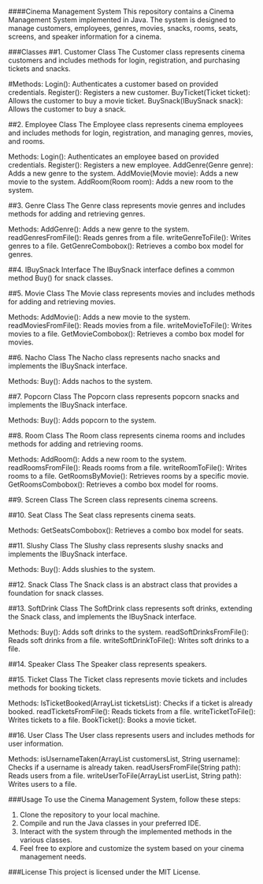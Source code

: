 ####Cinema Management System
This repository contains a Cinema Management System implemented in Java. The system is designed to manage customers, employees, genres, movies, snacks, rooms, seats, screens, and speaker information for a cinema.

###Classes
##1. Customer Class
The Customer class represents cinema customers and includes methods for login, registration, and purchasing tickets and snacks.

#Methods:
Login(): Authenticates a customer based on provided credentials.
Register(): Registers a new customer.
BuyTicket(Ticket ticket): Allows the customer to buy a movie ticket.
BuySnack(IBuySnack snack): Allows the customer to buy a snack.

##2. Employee Class
The Employee class represents cinema employees and includes methods for login, registration, and managing genres, movies, and rooms.

Methods:
Login(): Authenticates an employee based on provided credentials.
Register(): Registers a new employee.
AddGenre(Genre genre): Adds a new genre to the system.
AddMovie(Movie movie): Adds a new movie to the system.
AddRoom(Room room): Adds a new room to the system.

##3. Genre Class
The Genre class represents movie genres and includes methods for adding and retrieving genres.

Methods:
AddGenre(): Adds a new genre to the system.
readGenresFromFile(): Reads genres from a file.
writeGenreToFile(): Writes genres to a file.
GetGenreCombobox(): Retrieves a combo box model for genres.

##4. IBuySnack Interface
The IBuySnack interface defines a common method Buy() for snack classes.

##5. Movie Class
The Movie class represents movies and includes methods for adding and retrieving movies.

Methods:
AddMovie(): Adds a new movie to the system.
readMoviesFromFile(): Reads movies from a file.
writeMovieToFile(): Writes movies to a file.
GetMovieCombobox(): Retrieves a combo box model for movies.

##6. Nacho Class
The Nacho class represents nacho snacks and implements the IBuySnack interface.

Methods:
Buy(): Adds nachos to the system.

##7. Popcorn Class
The Popcorn class represents popcorn snacks and implements the IBuySnack interface.

Methods:
Buy(): Adds popcorn to the system.

##8. Room Class
The Room class represents cinema rooms and includes methods for adding and retrieving rooms.

Methods:
AddRoom(): Adds a new room to the system.
readRoomsFromFile(): Reads rooms from a file.
writeRoomToFile(): Writes rooms to a file.
GetRoomsByMovie(): Retrieves rooms by a specific movie.
GetRoomsCombobox(): Retrieves a combo box model for rooms.

##9. Screen Class
The Screen class represents cinema screens.

##10. Seat Class
The Seat class represents cinema seats.

Methods:
GetSeatsCombobox(): Retrieves a combo box model for seats.

##11. Slushy Class
The Slushy class represents slushy snacks and implements the IBuySnack interface.

Methods:
Buy(): Adds slushies to the system.

##12. Snack Class
The Snack class is an abstract class that provides a foundation for snack classes.

##13. SoftDrink Class
The SoftDrink class represents soft drinks, extending the Snack class, and implements the IBuySnack interface.

Methods:
Buy(): Adds soft drinks to the system.
readSoftDrinksFromFile(): Reads soft drinks from a file.
writeSoftDrinkToFile(): Writes soft drinks to a file.

##14. Speaker Class
The Speaker class represents speakers.

##15. Ticket Class
The Ticket class represents movie tickets and includes methods for booking tickets.

Methods:
IsTicketBooked(ArrayList<Ticket> ticketsList): Checks if a ticket is already booked.
readTicketsFromFile(): Reads tickets from a file.
writeTicketToFile(): Writes tickets to a file.
BookTicket(): Books a movie ticket.

##16. User Class
The User class represents users and includes methods for user information.

Methods:
isUsernameTaken(ArrayList<User> customersList, String username): Checks if a username is already taken.
readUsersFromFile(String path): Reads users from a file.
writeUserToFile(ArrayList<User> userList, String path): Writes users to a file.

###Usage
To use the Cinema Management System, follow these steps:

1. Clone the repository to your local machine.
2. Compile and run the Java classes in your preferred IDE.
3. Interact with the system through the implemented methods in the various classes.
4. Feel free to explore and customize the system based on your cinema management needs.

###License
This project is licensed under the MIT License.
